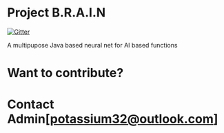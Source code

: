 # Project B.R.A.I.N

[![Gitter](https://badges.gitter.im/PotassiumDeveloperLabs/ProjectBRAIN.svg)](https://gitter.im/PotassiumDeveloperLabs/ProjectBRAIN?utm_source=badge&utm_medium=badge&utm_campaign=pr-badge)

A multipupose Java based neural net for AI based functions

# Want to contribute?
# Contact Admin[potassium32@outlook.com]
